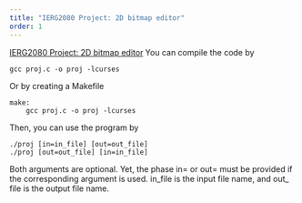 ```yaml
---
title: "IERG2080 Project: 2D bitmap editor"
order: 1
---
```


[IERG2080 Project: 2D bitmap editor](https://github.com/dizzyryan/CUHK-CS-Notes/blob/bf9a807f64c491d62685a233bd8f789d982280ca/IERG2080/proj.c)
You can compile the code by
```
gcc proj.c -o proj -lcurses
```

Or by creating a Makefile
```
make:
	gcc proj.c -o proj -lcurses
```

Then, you can use the program by

```
./proj [in=in_file] [out=out_file]
./proj [out=out_file] [in=in_file]
```

Both arguments are optional. Yet, the phase in= or out= must be provided if the corresponding argument is used. in_file is the input file name, and out_
file is the output file name.